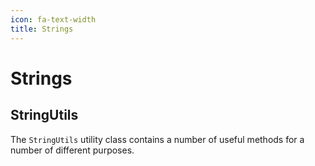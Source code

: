 ```yaml
---
icon: fa-text-width
title: Strings
---
```


# Strings

## StringUtils

The `StringUtils` utility class contains a number of useful methods for a number of different purposes.

